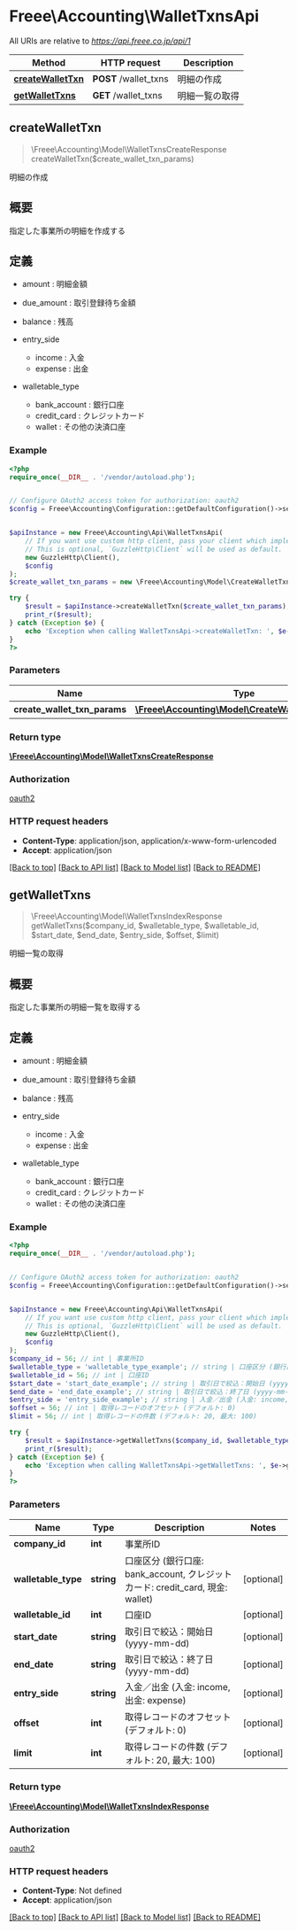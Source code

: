 # Freee\Accounting\WalletTxnsApi

All URIs are relative to *https://api.freee.co.jp/api/1*

Method | HTTP request | Description
------------- | ------------- | -------------
[**createWalletTxn**](WalletTxnsApi.md#createWalletTxn) | **POST** /wallet_txns | 明細の作成
[**getWalletTxns**](WalletTxnsApi.md#getWalletTxns) | **GET** /wallet_txns | 明細一覧の取得



## createWalletTxn

> \Freee\Accounting\Model\WalletTxnsCreateResponse createWalletTxn($create_wallet_txn_params)

明細の作成

<h2 id=\"\">概要</h2>  <p>指定した事業所の明細を作成する</p>  <h2 id=\"_2\">定義</h2>  <ul> <li> <p>amount : 明細金額</p> </li>  <li> <p>due_amount : 取引登録待ち金額</p> </li>  <li> <p>balance : 残高</p> </li>  <li> <p>entry_side</p>  <ul> <li>income : 入金</li>  <li>expense : 出金</li> </ul> </li>  <li> <p>walletable_type</p>  <ul> <li>bank_account : 銀行口座</li>  <li>credit_card : クレジットカード</li>  <li>wallet : その他の決済口座</li> </ul> </li> </ul>

### Example

```php
<?php
require_once(__DIR__ . '/vendor/autoload.php');


// Configure OAuth2 access token for authorization: oauth2
$config = Freee\Accounting\Configuration::getDefaultConfiguration()->setAccessToken('YOUR_ACCESS_TOKEN');


$apiInstance = new Freee\Accounting\Api\WalletTxnsApi(
    // If you want use custom http client, pass your client which implements `GuzzleHttp\ClientInterface`.
    // This is optional, `GuzzleHttp\Client` will be used as default.
    new GuzzleHttp\Client(),
    $config
);
$create_wallet_txn_params = new \Freee\Accounting\Model\CreateWalletTxnParams(); // \Freee\Accounting\Model\CreateWalletTxnParams | 明細の作成

try {
    $result = $apiInstance->createWalletTxn($create_wallet_txn_params);
    print_r($result);
} catch (Exception $e) {
    echo 'Exception when calling WalletTxnsApi->createWalletTxn: ', $e->getMessage(), PHP_EOL;
}
?>
```

### Parameters


Name | Type | Description  | Notes
------------- | ------------- | ------------- | -------------
 **create_wallet_txn_params** | [**\Freee\Accounting\Model\CreateWalletTxnParams**](../Model/CreateWalletTxnParams.md)| 明細の作成 | [optional]

### Return type

[**\Freee\Accounting\Model\WalletTxnsCreateResponse**](../Model/WalletTxnsCreateResponse.md)

### Authorization

[oauth2](../../README.md#oauth2)

### HTTP request headers

- **Content-Type**: application/json, application/x-www-form-urlencoded
- **Accept**: application/json

[[Back to top]](#) [[Back to API list]](../../README.md#documentation-for-api-endpoints)
[[Back to Model list]](../../README.md#documentation-for-models)
[[Back to README]](../../README.md)


## getWalletTxns

> \Freee\Accounting\Model\WalletTxnsIndexResponse getWalletTxns($company_id, $walletable_type, $walletable_id, $start_date, $end_date, $entry_side, $offset, $limit)

明細一覧の取得

<h2 id=\"\">概要</h2>  <p>指定した事業所の明細一覧を取得する</p>  <h2 id=\"_2\">定義</h2>  <ul> <li> <p>amount : 明細金額</p> </li>  <li> <p>due_amount : 取引登録待ち金額</p> </li>  <li> <p>balance : 残高</p> </li>  <li> <p>entry_side</p>  <ul> <li>income : 入金</li>  <li>expense : 出金</li> </ul> </li>  <li> <p>walletable_type</p>  <ul> <li>bank_account : 銀行口座</li>  <li>credit_card : クレジットカード</li>  <li>wallet : その他の決済口座</li> </ul> </li> </ul>

### Example

```php
<?php
require_once(__DIR__ . '/vendor/autoload.php');


// Configure OAuth2 access token for authorization: oauth2
$config = Freee\Accounting\Configuration::getDefaultConfiguration()->setAccessToken('YOUR_ACCESS_TOKEN');


$apiInstance = new Freee\Accounting\Api\WalletTxnsApi(
    // If you want use custom http client, pass your client which implements `GuzzleHttp\ClientInterface`.
    // This is optional, `GuzzleHttp\Client` will be used as default.
    new GuzzleHttp\Client(),
    $config
);
$company_id = 56; // int | 事業所ID
$walletable_type = 'walletable_type_example'; // string | 口座区分 (銀行口座: bank_account, クレジットカード: credit_card, 現金: wallet)
$walletable_id = 56; // int | 口座ID
$start_date = 'start_date_example'; // string | 取引日で絞込：開始日 (yyyy-mm-dd)
$end_date = 'end_date_example'; // string | 取引日で絞込：終了日 (yyyy-mm-dd)
$entry_side = 'entry_side_example'; // string | 入金／出金 (入金: income, 出金: expense)
$offset = 56; // int | 取得レコードのオフセット (デフォルト: 0)
$limit = 56; // int | 取得レコードの件数 (デフォルト: 20, 最大: 100)

try {
    $result = $apiInstance->getWalletTxns($company_id, $walletable_type, $walletable_id, $start_date, $end_date, $entry_side, $offset, $limit);
    print_r($result);
} catch (Exception $e) {
    echo 'Exception when calling WalletTxnsApi->getWalletTxns: ', $e->getMessage(), PHP_EOL;
}
?>
```

### Parameters


Name | Type | Description  | Notes
------------- | ------------- | ------------- | -------------
 **company_id** | **int**| 事業所ID |
 **walletable_type** | **string**| 口座区分 (銀行口座: bank_account, クレジットカード: credit_card, 現金: wallet) | [optional]
 **walletable_id** | **int**| 口座ID | [optional]
 **start_date** | **string**| 取引日で絞込：開始日 (yyyy-mm-dd) | [optional]
 **end_date** | **string**| 取引日で絞込：終了日 (yyyy-mm-dd) | [optional]
 **entry_side** | **string**| 入金／出金 (入金: income, 出金: expense) | [optional]
 **offset** | **int**| 取得レコードのオフセット (デフォルト: 0) | [optional]
 **limit** | **int**| 取得レコードの件数 (デフォルト: 20, 最大: 100) | [optional]

### Return type

[**\Freee\Accounting\Model\WalletTxnsIndexResponse**](../Model/WalletTxnsIndexResponse.md)

### Authorization

[oauth2](../../README.md#oauth2)

### HTTP request headers

- **Content-Type**: Not defined
- **Accept**: application/json

[[Back to top]](#) [[Back to API list]](../../README.md#documentation-for-api-endpoints)
[[Back to Model list]](../../README.md#documentation-for-models)
[[Back to README]](../../README.md)

